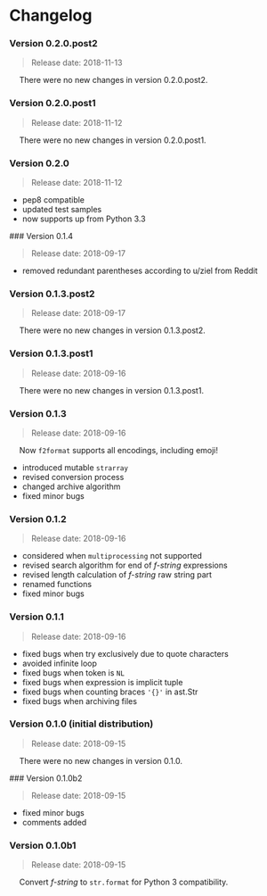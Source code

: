 # Changelog

### Version 0.2.0.post2

 > Release date: 2018-11-13

&emsp; There were no new changes in version 0.2.0.post2.

### Version 0.2.0.post1

 > Release date: 2018-11-12

&emsp; There were no new changes in version 0.2.0.post1.

### Version 0.2.0

 > Release date: 2018-11-12

 - pep8 compatible
 - updated test samples
 - now supports up from Python 3.3

### Version 0.1.4

 > Release date: 2018-09-17

 - removed redundant parentheses according to u/ziel from Reddit

### Version 0.1.3.post2

 > Release date: 2018-09-17

&emsp; There were no new changes in version 0.1.3.post2.

### Version 0.1.3.post1

 > Release date: 2018-09-16

&emsp; There were no new changes in version 0.1.3.post1.

### Version 0.1.3

 > Release date: 2018-09-16

&emsp; Now `f2format` supports all encodings, including emoji!

 - introduced mutable `strarray`
 - revised conversion process
 - changed archive algorithm
 - fixed minor bugs

### Version 0.1.2

 > Release date: 2018-09-16

 - considered when `multiprocessing` not supported
 - revised search algorithm for end of *f-string* expressions
 - revised length calculation of *f-string* raw string part
 - renamed functions
 - fixed minor bugs

### Version 0.1.1

 > Release date: 2018-09-16

 - fixed bugs when try exclusively due to quote characters
 - avoided infinite loop
 - fixed bugs when token is `NL`
 - fixed bugs when expression is implicit tuple
 - fixed bugs when counting braces `'{}'` in ast.Str
 - fixed bugs when archiving files

### Version 0.1.0 (initial distribution)

 > Release date: 2018-09-15

&emsp; There were no new changes in version 0.1.0.

### Version 0.1.0b2

 > Release date: 2018-09-15

 - fixed minor bugs
 - comments added

### Version 0.1.0b1

 > Release date: 2018-09-15

&emsp; Convert *f-string* to `str.format` for Python 3 compatibility.
